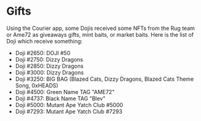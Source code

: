 # Gifts

Using the Courier app, some Dojis received some NFTs from the Rug team or Ame72 as giveaways gifts, mint baits, or market baits. Here is the list of Doji which receive something:

* Doji #2650: DOJI #50
* Doji #2750: Dizzy Dragons
* Doji #2850: Dizzy Dragons
* Doji #3000: Dizzy Dragons
* Doji #3250: BIG BAG (Blazed Cats, Dizzy Dragons, Blazed Cats Theme Song, 0xHEADS)
* Doji #4500: Green Name TAG "AME72"
* Doji #4737: Black Name TAG "Blev"
* Doji #5000: Mutant Ape Yatch Club #5000
* Doji #7293: Mutant Ape Yatch Club #7293
